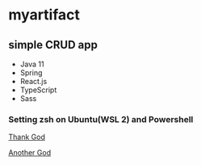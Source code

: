 # myartifact

## simple CRUD app

* Java 11
* Spring
* React.js
* TypeScript
* Sass

### Setting zsh on Ubuntu(WSL 2) and Powershell
[Thank God](https://nickymeuleman.netlify.app/blog/linux-on-windows-wsl2-zsh-docker)

[Another God](https://blog.joaograssi.com/windows-subsystem-for-linux-with-oh-my-zsh-conemu/)
